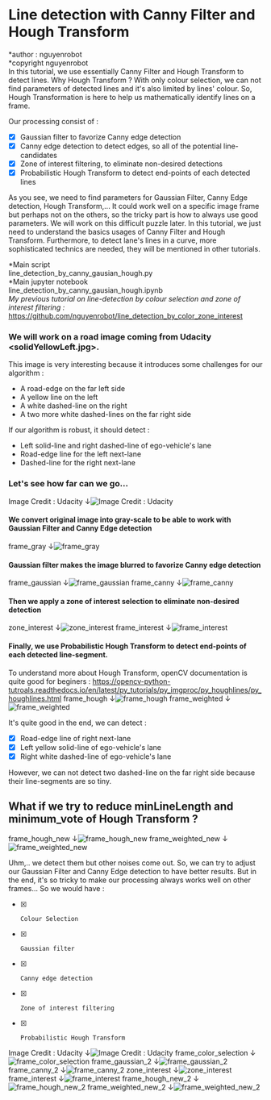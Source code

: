 # Line detection with Canny Filter and Hough Transform
*author : nguyenrobot  
*copyright nguyenrobot  
In this tutorial, we use essentially Canny Filter and Hough Transform to detect lines. Why Hough Transform ? With only colour selection, we can not find parameters of detected lines and it's also limited by lines' colour. So, Hough Transformation is here to help us mathematically identify lines on a frame.

Our processing consist of :
- [x] Gaussian filter to favorize Canny edge detection
- [x] Canny edge detection to detect edges, so all of the potential line-candidates
- [x] Zone of interest filtering, to eliminate non-desired detections
- [x] Probabilistic Hough Transform to detect end-points of each detected lines

As you see, we need to find parameters for Gaussian Filter, Canny Edge detection, Hough Transform,... It could work well on a specific image frame but perhaps not on the others, so the tricky part is how to always use good parameters. We will work on this difficult puzzle later. In this tutorial, we just need to understand the basics usages of Canny Filter and Hough Transform.
Furthermore, to detect lane's lines in a curve, more sophisticated technics are needed, they will be mentioned in other tutorials.

*Main script  
line_detection_by_canny_gausian_hough.py  
*Main jupyter notebook  
line_detection_by_canny_gausian_hough.ipynb  
*My previous tutorial on line-detection by colour selection and zone of interest filtering :*
https://github.com/nguyenrobot/line_detection_by_color_zone_interest

### We will work on a road image coming from Udacity <solidYellowLeft.jpg>.
This image is very interesting because it introduces some challenges for our algorithm :
*    A road-edge on the far left side
*    A yellow line on the left
*    A white dashed-line on the right
*    A two more white dashed-lines on the far right side

If our algorithm is robust, it should detect :
*    Left solid-line and right dashed-line of ego-vehicle's lane
*    Road-edge line for the left next-lane
*    Dashed-line for the right next-lane

### Let's see how far can we go...
Image Credit : Udacity &#8595;![Image Credit : Udacity](test_images/solidYellowLeft.jpg)

#### We convert original image into gray-scale to be able to work with Gaussian Filter and Canny Edge detection
frame_gray &#8595;![frame_gray](result_images/frame_gray.png)

#### Gaussian filter makes the image blurred to favorize Canny edge detection
frame_gaussian &#8595;![frame_gaussian](result_images/frame_gaussian.png)
frame_canny &#8595;![frame_canny](result_images/frame_canny.png)

#### Then we apply a zone of interest selection to eliminate non-desired detection
zone_interest &#8595;![zone_interest](result_images/zone_interest.png)
frame_interest &#8595;![frame_interest](result_images/frame_interest.png)

#### Finally, we use Probabilistic Hough Transform to detect end-points of each detected line-segment.

To understand more about Hough Transform, openCV documentation is quite good for beginers :
https://opencv-python-tutroals.readthedocs.io/en/latest/py_tutorials/py_imgproc/py_houghlines/py_houghlines.html
frame_hough &#8595;![frame_hough](result_images/frame_hough.png)
frame_weighted &#8595;![frame_weighted](result_images/frame_weighted.png)

It's quite good in the end, we can detect :  
- [x] Road-edge line of right next-lane
- [x] Left yellow solid-line of ego-vehicle's lane
- [x] Right white dashed-line of ego-vehicle's lane

However, we can not detect two dashed-line on the far right side because their line-segments are so tiny.  
## What if we try to reduce minLineLength and minimum_vote of Hough Transform ?
frame_hough_new &#8595;![frame_hough_new](result_images/frame_hough_new.png)
frame_weighted_new &#8595;![frame_weighted_new](result_images/frame_weighted_new.png)

Uhm,.. we detect them but other noises come out. So, we can try to adjust our Gaussian Filter and Canny Edge detection to have better results. But in the end, it's so tricky to make our processing always works well on other frames...
So we would have :  
- [x]     Colour Selection
- [x]     Gaussian filter  
- [x]     Canny edge detection 
- [x]     Zone of interest filtering  
- [x]     Probabilistic Hough Transform

Image Credit : Udacity &#8595;![Image Credit : Udacity](test_images/solidYellowLeft.jpg)
frame_color_selection &#8595;![frame_color_selection](result_images/frame_color_selection.png)
frame_gaussian_2 &#8595;![frame_gaussian_2](result_images/frame_gaussian_2.png)
frame_canny_2 &#8595;![frame_canny_2](result_images/frame_canny_2.png)
zone_interest &#8595;![zone_interest](result_images/zone_interest.png)
frame_interest &#8595;![frame_interest](result_images/frame_interest.png)
frame_hough_new_2 &#8595;![frame_hough_new_2](result_images/frame_hough_new_2.png)
frame_weighted_new_2 &#8595;![frame_weighted_new_2](result_images/frame_weighted_new_2.png)
